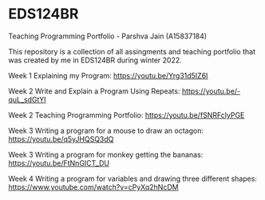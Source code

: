 # EDS124BR
Teaching Programming Portfolio - Parshva Jain (A15837184)

This repository is a collection of all assingments and teaching portfolio that was created by me in EDS124BR during winter 2022. 

Week 1 Explaining my Program:
https://youtu.be/Yrg31d5IZ6I

Week 2 Write and Explain a Program Using Repeats:
https://youtu.be/-quL_sdGtYI

Week 2 Teaching Programming Portfolio:
https://youtu.be/fSNRFclyPGE

Week 3 Writing a program for a mouse to draw an octagon:
https://youtu.be/q5yJHQSQ3dQ

Week 3 Writing a program for monkey getting the bananas:
https://youtu.be/FtNnGICT_DU

Week 4 Writing a program for variables and drawing three different shapes:
https://www.youtube.com/watch?v=cPyXq2hNcDM

